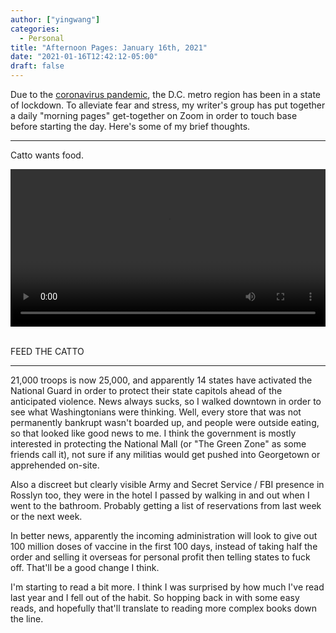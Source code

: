 ```yaml
---
author: ["yingwang"]
categories:
  - Personal
title: "Afternoon Pages: January 16th, 2021"
date: "2021-01-16T12:42:12-05:00"
draft: false
---
```


Due to the [coronavirus
pandemic](https://en.wikipedia.org/wiki/2019-20_coronavirus_pandemic), the D.C.
metro region has been in a state of lockdown. To alleviate fear and stress, my
writer's group has put together a daily "morning pages" get-together on Zoom in
order to touch base before starting the day. Here's some of my brief thoughts.

__________

Catto wants food.

<!-- https://stackoverflow.com/a/26276254 -->
<video style="width: 100%; width: -moz-available; width: -webkit-fill-available; width: fill-available; max-width: 100%;" controls>
    <source src="/video/posts/2021/01/16/afternoon_pages.mp4" type="video/mp4">
    Your browser does not support HTML5 video.
</video>
<br/>
<br/>

FEED THE CATTO

__________

21,000 troops is now 25,000, and apparently 14 states have activated the
National Guard in order to protect their state capitols ahead of the anticipated
violence. News always sucks, so I walked downtown in order to see what
Washingtonians were thinking. Well, every store that was not permanently
bankrupt wasn't boarded up, and people were outside eating, so that looked like
good news to me. I think the government is mostly interested in protecting the
National Mall (or "The Green Zone" as some friends call it), not sure if any
militias would get pushed into Georgetown or apprehended on-site.

Also a discreet but clearly visible Army and Secret Service / FBI presence in
Rosslyn too, they were in the hotel I passed by walking in and out when I went
to the bathroom. Probably getting a list of reservations from last week or the
next week.

In better news, apparently the incoming administration will look to give out 100
million doses of vaccine in the first 100 days, instead of taking half the order
and selling it overseas for personal profit then telling states to fuck off.
That'll be a good change I think.

I'm starting to read a bit more. I think I was surprised by how much I've read
last year and I fell out of the habit. So hopping back in with some easy reads,
and hopefully that'll translate to reading more complex books down the line.
